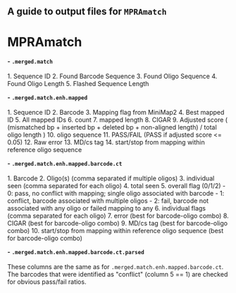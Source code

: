 ## A guide to output files for `MPRAmatch`

# MPRAmatch

  **- `.merged.match`** <br><br>
    1. Sequence ID
    2. Found Barcode Sequence
    3. Found Oligo Sequence
    4. Found Oligo Length
    5. Flashed Sequence Length


  **- `.merged.match.enh.mapped`** <br><br>
    1. Sequence ID
    2. Barcode
    3. Mapping flag from MiniMap2
    4. Best mapped ID
    5. All mapped IDs
    6. count
    7. mapped length
    8. CIGAR
    9. Adjusted score ( (mismatched bp + inserted bp + deleted bp + non-aligned length) / total oligo length )
    10. oligo sequence
    11. PASS/FAIL (PASS if adjusted score <= 0.05)
    12. Raw error
    13. MD/cs tag
    14. start/stop from mapping within reference oligo sequence


  **- `.merged.match.enh.mapped.barcode.ct`** <br><br>
    1. Barcode
    2. Oligo(s) (comma separated if multiple oligos)
    3. individual seen (comma separated for each oligo)
    4. total seen
    5. overall flag (0/1/2)
      - 0: pass, no conflict with mapping; single oligo associated with barcode
      - 1: conflict, barcode associated with multiple oligos
      - 2: fail, barcode not associated with any oligo or failed mapping to any
    6. individual flags (comma separated for each oligo)
    7. error (best for barcode-oligo combo)
    8. CIGAR (best for barcode-oligo combo)
    9. MD/cs tag (best for barcode-oligo combo)
    10. start/stop from mapping within reference oligo sequence (best for barcode-oligo combo)


  **- `.merged.match.enh.mapped.barcode.ct.parsed`** <br><br>
  These columns are the same as for `.merged.match.enh.mapped.barcode.ct`. The barcodes that were identified as "conflict" (column 5 == 1) are checked for obvious pass/fail ratios.


